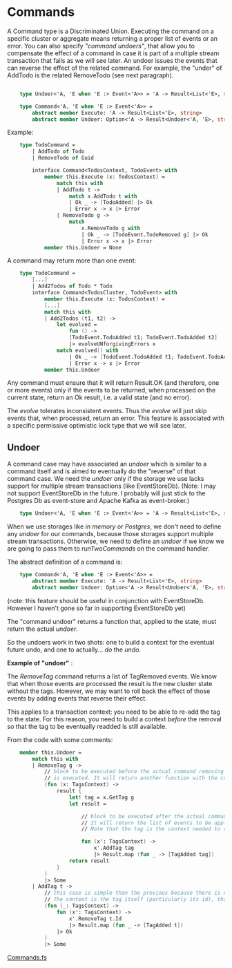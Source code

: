 # Commands

A Command type is a Discriminated Union. Executing the command on a specific cluster or aggregate means returning a proper list of events or an error.
You can also specify _"command undoers"_, that allow you to compensate the effect of a command in case it is part of a multiple stream transaction that fails as we will see later. An undoer issues the events that can reverse the effect of the related command.
For example, the "under" of AddTodo is the related RemoveTodo (see next paragraph).


```FSharp

    type Undoer<'A, 'E when 'E :> Event<'A>> = 'A -> Result<List<'E>, string>

    type Command<'A, 'E when 'E :> Event<'A>> =
        abstract member Execute: 'A -> Result<List<'E>, string>
        abstract member Undoer: Option<'A -> Result<Undoer<'A, 'E>, string>>

```

Example:

```FSharp
    type TodoCommand =
        | AddTodo of Todo
        | RemoveTodo of Guid

        interface Command<TodosContext, TodoEvent> with
            member this.Execute (x: TodosContext) =
                match this with
                | AddTodo t -> 
                    match x.AddTodo t with
                    | Ok _ -> [TodoAdded] |> Ok
                    | Error x -> x |> Error
                | RemoveTodo g ->
                    match
                        x.RemoveTodo g with
                        | Ok _ -> [TodoEvent.TodoRemoved g] |> Ok
                        | Error x -> x |> Error
            member this.Undoer = None
```

A command may return more than one event:

```FSharp
    type TodoCommand =
        [...]
        | Add2Todos of Todo * Todo
        interface Command<TodosCluster, TodoEvent> with
            member this.Execute (x: TodosContext) =
            [...]
            match this with
            | Add2Todos (t1, t2) -> 
                let evolved =
                    fun () ->
                    [TodoEvent.TodoAdded t1; TodoEvent.TodoAdded t2]
                    |> evolveUNforgivingErrors x
                match evolved() with
                    | Ok _ -> [TodoEvent.TodoAdded t1; TodoEvent.TodoAdded t2] |> Ok
                    | Error x -> x |> Error
            member this.Undoer

```
Any command must ensure that it will return Result.OK (and therefore, one or more events) only if the events to be returned, when processed on the current state, return an Ok result, i.e. a valid state (and no error). 

The _evolve_ tolerates inconsistent events.
Thus the _evolve_ will just skip events that, when processed, return an error.
This feature is associated with a specific permissive optimistic lock type that we will see later.

## Undoer

A command case may have associated an _undoer_ which is similar to a command itself and is aimed to eventually do the "reverse" of that command case.
We need the _undoer_ only if the storage we use lacks support for multiple stream transactions (like EventStoreDb).
(Note: I may not support EventStoreDb in the future. I probably will just stick to the Postgres Db as event-store and Apache Kafka as event-broker.)

```FSharp
    type Undoer<'A, 'E when 'E :> Event<'A>> = 'A -> Result<List<'E>, string>
```

When we use storages like _in memory_ or _Postgres_, we don't need to define any _undoer_ for our commands, because those storages support multiple stream transactions.
Otherwise, we need to define an _undoer_ if we know we are going to pass them to _runTwoCommands_ on the command handler.

The abstract definition of a command is:
```FSharp
    type Command<'A, 'E when 'E :> Event<'A>> =
        abstract member Execute: 'A -> Result<List<'E>, string>
        abstract member Undoer: Option<'A -> Result<Undoer<'A, 'E>, string>>
```
(note: this feature should be useful in conjunction with EventStoreDb. However I haven't gone so far in supporting EventStoreDb yet)

The "command undoer" returns a function that, applied to the state, must return the actual _undoer_.

So the undoers work in two shots: one to build a context for the eventual future undo, and one to actually... _do_ the _undo_. 

__Example of "undoer"__ :

The _RemoveTag_ command returns a list of TagRemoved events. We know that when those events are processed the result is the new cluster state without the tags.
However, we may want to roll back the effect of those events by adding events that reverse their effect.

This applies to a transaction context: you need to be able to re-add the tag to the state. For this reason, you need to build a context _before_ the removal so that the tag to be eventually readded is still available.

From the code with some comments:

```Fsharp
    member this.Undoer = 
        match this with
        | RemoveTag g -> 
            // block to be executed before the actual command removing tag 
            // is executed. It will return another function with the context needed (the tag itself)
            (fun (x: TagsContext) ->
                result {
                    let! tag = x.GetTag g
                    let result =

                        // block to be executed after the actual command removing tag is executed.  
                        // It will return the list of events to be applied to the cluster state to compensate the effect of the command. 
                        // Note that the tag is the context needed to readd the tag to the  state.

                        fun (x': TagsContext) ->
                            x'.AddTag tag 
                            |> Result.map (fun _ -> [TagAdded tag])
                    return result
                }
            )
            |> Some
        | AddTag t ->
            // this case is simple than the previous because there is no need to retrieve anything from the context before the command is executed. 
            // The context is the tag itself (particularly its id), that can't be lost during the transaction.
            (fun (_: TagsContext) ->
                fun (x': TagsContext) ->
                    x'.RemoveTag t.Id 
                    |> Result.map (fun _ -> [TagAdded t])
                |> Ok
            )
            |> Some

```


[Commands.fs](https://github.com/tonyx/Sharpino/blob/main/Sharpino.Sample/Domain/Tags/Commands.fs)



